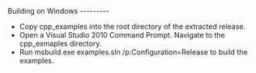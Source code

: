 <A name="toc2-1" title="Building on Windows" />
Building on Windows
---------

* Copy cpp_examples into the root directory of the extracted release.
* Open a Visual Studio 2010 Command Prompt.  Navigate to the cpp_exmaples directory.
* Run msbuild.exe examples.sln /p:Configuration=Release to build the examples.
